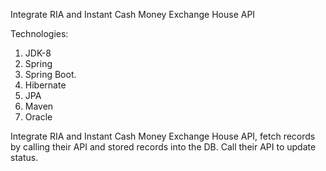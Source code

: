 Integrate RIA and Instant Cash Money Exchange House API

Technologies:
1. JDK-8
2. Spring
3. Spring Boot.
4. Hibernate
5. JPA
6. Maven
7. Oracle

Integrate RIA and Instant Cash Money Exchange House API, fetch records by calling their API and stored records into the DB. 
Call their API to update status. 